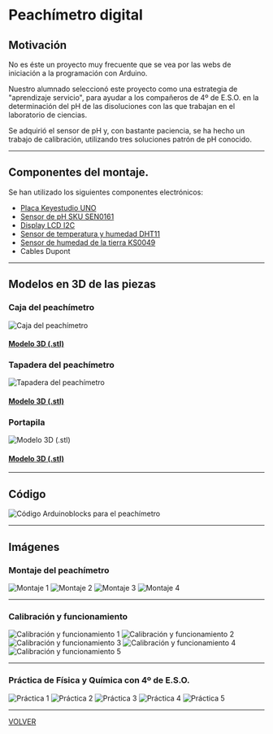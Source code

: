 # Peachímetro digital  

## Motivación  


No es éste un proyecto muy frecuente que se vea por las webs de iniciación a la programación con Arduino.  

Nuestro alumnado seleccionó este proyecto como una estrategia de "aprendizaje servicio", para ayudar a los compañeros de 4º de E.S.O. en la determinación del pH de las disoluciones con las que trabajan en el laboratorio de ciencias.  

Se adquirió el sensor de pH y, con bastante paciencia, se ha hecho un trabajo de calibración, utilizando tres soluciones patrón de pH conocido.  



---
## Componentes del montaje. 

Se han utilizado los siguientes componentes electrónicos:
- [Placa Keyestudio UNO](KS0001_KEYESTUDIO.pdf)
- [Sensor de pH SKU SEN0161](sen0161_dataSheet.pdf)
- [Display LCD I2C](I2C_1602_LCD_datasheet.pdf)
- [Sensor de temperatura y humedad DHT11](DHT11-drobotics.pdf)
- [Sensor de humedad de la tierra KS0049](https://wiki.keyestudio.com/index.php/Ks0049_keyestudio_Soil_Humidity_Sensor)
- Cables Dupont


---
## Modelos en 3D de las piezas

### Caja del peachímetro
![Caja del peachímetro](img/phmetro_caja.png)

#### [Modelo 3D (.stl)](CajaPhmetro.stl)

### Tapadera del peachímetro
![Tapadera del peachímetro](img/phmetro_tapa.png)

#### [Modelo 3D (.stl)](TapaPhmetro.stl)

### Portapila
![Modelo 3D (.stl)](img/phmetro_portapila.png)

#### [Modelo 3D (.stl)](PortapilasPhmetro.stl)

---

## Código  
![Código Arduinoblocks para el peachímetro](img/programa_pHmetro.png)


---

## Imágenes   

### Montaje del peachímetro  
![Montaje 1](img/montaje1.jpg "Peachímetro montado: aspecto exterior")
![Montaje 2](img/montaje2.jpg "Imprimiendo la tapadera")
![Montaje 3](img/montaje3.jpg "Instalando el sensor de pH")
![Montaje 4](img/montaje4.jpg "Vista interior con todo ya montado")


---


### Calibración y funcionamiento
![Calibración y funcionamiento 1](img/funcionamiento1.jpg "Comprobando el funcionamiento del display con un potenciómetro")
![Calibración y funcionamiento 2](img/funcionamiento2.jpg "Calibrando con una disolución patrón")
![Calibración y funcionamiento 3](img/funcionamiento3.jpg "Adquisición de datos a través del puerto serie")
![Calibración y funcionamiento 4](img/funcionamiento4.jpg "Recta de calibración del sensor")
![Calibración y funcionamiento 5](img/mates1.jpg "Analizando la recta de calibración en clase de matemáticas")


---


### Práctica de Física y Química con 4º de E.S.O.
![Práctica 1](img/fyq1.jpg "Presentando la práctica al alumnado")
![Práctica 2](img/fyq2.jpg "Haciendo una medida")
![Práctica 3](img/fyq3.jpg "Una alumna realiza una medida con el peachímetro")
![Práctica 4](img/fyq4.jpg "El profesor realiza una medida")
![Práctica 5](img/fyq5.jpg "El profesor realiza otra medida")

---

[VOLVER](https://angelmicelti.github.io/VilladiegoSTEAM/)
